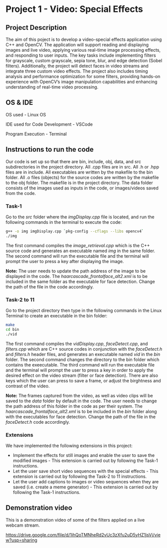 
# Project 1 - Video: Special Effects

## **Project Description**

The aim of this poject is to develop a video-special effects application using C++ and OpenCV. The application will support reading and displaying images and live video, applying various real-time image processing effects, and responding to user inputs. The key tasks include implementing filters for grayscale, custom grayscale, sepia tone, blur, and edge detection (Sobel filters). Additionally, the project will detect faces in video streams and integrate three custom video effects. The project also includes timing analysis and performance optimization for some filters, providing hands-on experience with OpenCV’s image manipulation capabilities and enhancing understanding of real-time video processing.

## **OS & IDE**

OS used - Linux OS

IDE used for Code Development - VSCode

Program Execution - Terminal 

## **Instructions to run the code**

Our code is set up so that there are bin, include, obj, data, and src subdirectories in the project directory. All .cpp files are in src.  All .h or .hpp files are in include. All executables are written by the makefile to the bin folder. All .o files (objects) for the source codes are written by the makefile to the obj folder. The makefile is in the project directory. The data folder consists of the images used as inputs in the code, or images/videos saved from the code. 

### **Task-1**

Go to the *src* folder where the *imgDisplay.cpp* file is located, and run the following commands in the terminal to execute the code:

```bash
g++ -o img imgDisplay.cpp `pkg-config --cflags --libs opencv4`
./img
```

The first command compiles the *image_retrieval.cpp* which is the C++ source code and generates an executable named *img* in the same folder. The second command will run the executable file and the terminal will prompt the user to press a key after displaying the image. 

**Note:** The user needs to update the path address of the image to be displayed in the code. The *haarcascade_frontalface_alt2.xml* is to be included in the same folder as the executable for face detection. Change the path of the file in the code accordingly. 

### **Task-2 to 11**

Go to the project directory then type in the following commands in the Linux Terminal to create an executable in the bin folder:

```bash
make
cd bin
./vid 
```
The first command compiles the *vidDisplay.cpp*, *faceDetect.cpp*, and *filters.cpp* which are C++ source codes in conjunction with the *faceDetect.h* and *filters.h* header files, and generates an executable named *vid* in the *bin* folder. The second command changes the directory to the bin folder which contains the exeecutable. The third command will run the executable file and the terminal will prompt the user to press a key in order to apply the desired effect on the video stream (filter or face detection). There are also keys which the user can press to save a frame, or adjust the birghtness and contrast of the video. 

**Note:** The frames captured from the video, as well as video clips will be saved to the *data* folder by default in the code. The user needs to change the path address of this folder in the code as per their system. The *haarcascade_frontalface_alt2.xml* is to be included in the *bin* folder along with the executables for face detection. Change the path of the file in the *faceDetect.h* code accordingly. 

### **Extensions**

We have implemented the following extensions in this project:

- Implement the effects for still images and enable the user to save the modified images - This extension is carried out by following the Task-1 instructions. 
- Let the user save short video sequences with the special effects - This extension is carried out by following the Task-2 to 11 instructions. 
- Let the user add captions to images or video sequences when they are saved (i.e. create a meme generator) - This extension is carried out by following the Task-1 instructions. 


## **Demonstration video**

This is a demonstration video of some of the filters applied on a live webcam stream.

https://drive.google.com/file/d/1ihQoTMNheRd2vUc3zXfu2uD5yHZ1jsVj/view?usp=sharing


